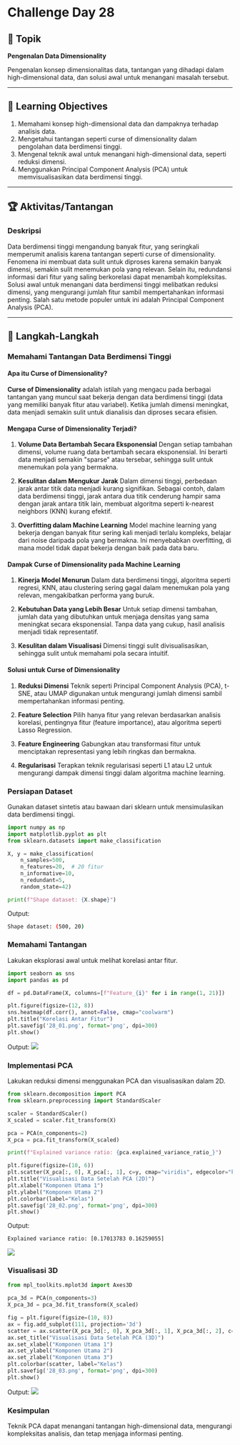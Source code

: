 # Challenge Day 28

## 📝 Topik
**Pengenalan Data Dimensionality**

Pengenalan konsep dimensionalitas data, tantangan yang dihadapi dalam high-dimensional data, dan solusi awal untuk menangani masalah tersebut.

---

## 🎯 Learning Objectives
1. Memahami konsep high-dimensional data dan dampaknya terhadap analisis data.
2. Mengetahui tantangan seperti curse of dimensionality dalam pengolahan data berdimensi tinggi.
3. Mengenal teknik awal untuk menangani high-dimensional data, seperti reduksi dimensi.
4. Menggunakan Principal Component Analysis (PCA) untuk memvisualisasikan data berdimensi tinggi.

---

## 🏆 Aktivitas/Tantangan

### Deskripsi
Data berdimensi tinggi mengandung banyak fitur, yang seringkali memperumit analisis karena tantangan seperti curse of dimensionality. Fenomena ini membuat data sulit untuk diproses karena semakin banyak dimensi, semakin sulit menemukan pola yang relevan. Selain itu, redundansi informasi dari fitur yang saling berkorelasi dapat menambah kompleksitas.
Solusi awal untuk menangani data berdimensi tinggi melibatkan reduksi dimensi, yang mengurangi jumlah fitur sambil mempertahankan informasi penting. Salah satu metode populer untuk ini adalah Principal Component Analysis (PCA).

---
## 🚀 Langkah-Langkah

### Memahami Tantangan Data Berdimensi Tinggi
#### Apa itu Curse of Dimensionality?
**Curse of Dimensionality** adalah istilah yang mengacu pada berbagai tantangan yang muncul saat bekerja dengan data berdimensi tinggi (data yang memiliki banyak fitur atau variabel). Ketika jumlah dimensi meningkat, data menjadi semakin sulit untuk dianalisis dan diproses secara efisien.

#### Mengapa Curse of Dimensionality Terjadi?
1. **Volume Data Bertambah Secara Eksponensial**
Dengan setiap tambahan dimensi, volume ruang data bertambah secara eksponensial. Ini berarti data menjadi semakin "sparse" atau tersebar, sehingga sulit untuk menemukan pola yang bermakna.

2. **Kesulitan dalam Mengukur Jarak**
Dalam dimensi tinggi, perbedaan jarak antar titik data menjadi kurang signifikan. Sebagai contoh, dalam data berdimensi tinggi, jarak antara dua titik cenderung hampir sama dengan jarak antara titik lain, membuat algoritma seperti k-nearest neighbors (KNN) kurang efektif.

3. **Overfitting dalam Machine Learning**
Model machine learning yang bekerja dengan banyak fitur sering kali menjadi terlalu kompleks, belajar dari noise daripada pola yang bermakna. Ini menyebabkan overfitting, di mana model tidak dapat bekerja dengan baik pada data baru.

#### Dampak Curse of Dimensionality pada Machine Learning
1. **Kinerja Model Menurun**
Dalam data berdimensi tinggi, algoritma seperti regresi, KNN, atau clustering sering gagal dalam menemukan pola yang relevan, mengakibatkan performa yang buruk.

2. **Kebutuhan Data yang Lebih Besar**
Untuk setiap dimensi tambahan, jumlah data yang dibutuhkan untuk menjaga densitas yang sama meningkat secara eksponensial. Tanpa data yang cukup, hasil analisis menjadi tidak representatif.

3. **Kesulitan dalam Visualisasi**
Dimensi tinggi sulit divisualisasikan, sehingga sulit untuk memahami pola secara intuitif.

#### Solusi untuk Curse of Dimensionality
1. **Reduksi Dimensi**
Teknik seperti Principal Component Analysis (PCA), t-SNE, atau UMAP digunakan untuk mengurangi jumlah dimensi sambil mempertahankan informasi penting.

2. **Feature Selection**
Pilih hanya fitur yang relevan berdasarkan analisis korelasi, pentingnya fitur (feature importance), atau algoritma seperti Lasso Regression.

3. **Feature Engineering**
Gabungkan atau transformasi fitur untuk menciptakan representasi yang lebih ringkas dan bermakna.

4. **Regularisasi**
Terapkan teknik regularisasi seperti L1 atau L2 untuk mengurangi dampak dimensi tinggi dalam algoritma machine learning.

### Persiapan Dataset
Gunakan dataset sintetis atau bawaan dari sklearn untuk mensimulasikan data berdimensi tinggi.
```python
import numpy as np
import matplotlib.pyplot as plt
from sklearn.datasets import make_classification

X, y = make_classification(
    n_samples=500,
    n_features=20,  # 20 fitur
    n_informative=10,
    n_redundant=5,
    random_state=42)

print(f"Shape dataset: {X.shape}")
```
Output:
```bash
Shape dataset: (500, 20)
```

### Memahami Tantangan
Lakukan eksplorasi awal untuk melihat korelasi antar fitur.
```python
import seaborn as sns
import pandas as pd

df = pd.DataFrame(X, columns=[f"Feature_{i}" for i in range(1, 21)])

plt.figure(figsize=(12, 8))
sns.heatmap(df.corr(), annot=False, cmap="coolwarm")
plt.title("Korelasi Antar Fitur")
plt.savefig('28_01.png', format='png', dpi=300)
plt.show()
```
Output:
<img src="https://github.com/rohmanurnr/100-Days-of-Python-ML-AI/blob/main/Day%20028/28_01.png" width=”500”>

### Implementasi PCA
Lakukan reduksi dimensi menggunakan PCA dan visualisasikan dalam 2D.
```python
from sklearn.decomposition import PCA
from sklearn.preprocessing import StandardScaler

scaler = StandardScaler()
X_scaled = scaler.fit_transform(X)

pca = PCA(n_components=2)
X_pca = pca.fit_transform(X_scaled)

print(f"Explained variance ratio: {pca.explained_variance_ratio_}")

plt.figure(figsize=(10, 6))
plt.scatter(X_pca[:, 0], X_pca[:, 1], c=y, cmap="viridis", edgecolor="k", s=50)
plt.title("Visualisasi Data Setelah PCA (2D)")
plt.xlabel("Komponen Utama 1")
plt.ylabel("Komponen Utama 2")
plt.colorbar(label="Kelas")
plt.savefig('28_02.png', format='png', dpi=300)
plt.show()
```
Output:
```bash
Explained variance ratio: [0.17013783 0.16259055]
```
<img src="https://github.com/rohmanurnr/100-Days-of-Python-ML-AI/blob/main/Day%20028/28_02.png" width=”500”>

### Visualisasi 3D
```python
from mpl_toolkits.mplot3d import Axes3D

pca_3d = PCA(n_components=3)
X_pca_3d = pca_3d.fit_transform(X_scaled)

fig = plt.figure(figsize=(10, 8))
ax = fig.add_subplot(111, projection='3d')
scatter = ax.scatter(X_pca_3d[:, 0], X_pca_3d[:, 1], X_pca_3d[:, 2], c=y, cmap="viridis", edgecolor="k", s=50)
ax.set_title("Visualisasi Data Setelah PCA (3D)")
ax.set_xlabel("Komponen Utama 1")
ax.set_ylabel("Komponen Utama 2")
ax.set_zlabel("Komponen Utama 3")
plt.colorbar(scatter, label="Kelas")
plt.savefig('28_03.png', format='png', dpi=300)
plt.show()
```
Output:
<img src="https://github.com/rohmanurnr/100-Days-of-Python-ML-AI/blob/main/Day%20028/28_03.png" width=”500”>


### Kesimpulan 
Teknik PCA dapat menangani tantangan high-dimensional data, mengurangi kompleksitas analisis, dan tetap menjaga informasi penting.
